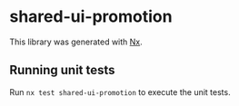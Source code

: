 # shared-ui-promotion

This library was generated with [Nx](https://nx.dev).

## Running unit tests

Run `nx test shared-ui-promotion` to execute the unit tests.
